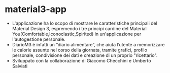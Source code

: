 # material3-app
- L'applicazione ha lo scopo di mostrare le caratteristiche principali del Material Design 3, espremendo i tre principi cardine del Material 
You(Comfortable,Iconoclastic,Spirited) in un'applicazione per l'autogestione 
personale.
- DiarioM3 è infatti un “diario alimentare”, che aiuta l’utente a memorizzare le calorie assunte nel corso della giornata, tramite grafici, profilo personale, condivisione dei dati e creazione di un proprio "ricettario".
- Sviluppato con la collaborazione di Giacomo Checchini e Umberto Salviati
